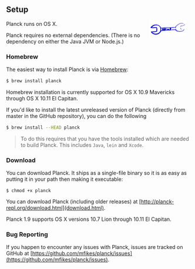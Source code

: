 ## Setup

<img width="100" align="right" style="margin: 0ex 1em" src="img/setup.jpg">
Planck runs on OS X. 

Planck requires no external dependencies. (There is no dependency on either the Java JVM or Node.js.)

### Homebrew

The easiest way to install Planck is via [Homebrew](http://brew.sh):

```sh
$ brew install planck
```

Homebrew installation is currently supported for OS X 10.9 Mavericks through OS X 10.11 El Capitan.

If you'd like to install the latest unreleased version of Planck (directly from master in the GitHub repository), you can do the following

```sh
$ brew install --HEAD planck
```

> To do this requires that you have the tools installed which are needed to build Planck. This includes `Java`, `lein` and `Xcode`.

### Download

You can download Planck. It ships as a single-file binary so it is as easy as putting it in your path then making it executable:

```
$ chmod +x planck
```

You can download Planck (including older releases) at [http://planck-repl.org/download.html](download.html).

Planck 1.9 supports OS X versions 10.7 Lion through 10.11 El Capitan.

### Bug Reporting

If you happen to encounter any issues with Planck, issues are tracked on GitHub at [https://github.com/mfikes/planck/issues](https://github.com/mfikes/planck/issues).
